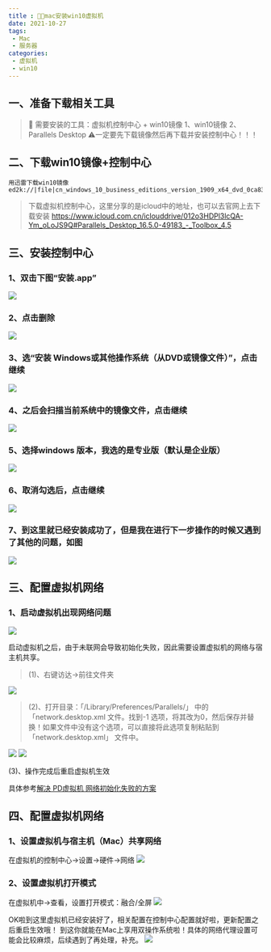 ```yaml
---
title : 👨‍💻mac安装win10虚拟机
date: 2021-10-27
tags:
 - Mac
 - 服务器
categories: 
 - 虚拟机
 - win10
---
```


## 一、准备下载相关工具

> 🎯 需要安装的工具：虚拟机控制中心 + win10镜像
> 1、win10镜像
> 2、Parallels Desktop
> ⚠️一定要先下载镜像然后再下载并安装控制中心！！！

## 二、下载win10镜像+控制中心

```
用迅雷下载win10镜像
ed2k://|file|cn_windows_10_business_editions_version_1909_x64_dvd_0ca83907.iso|5275090944|9BCD5FA6C8009E4D0260E4B23008BD47|/

```

> 下载虚拟机控制中心，这里分享的是icloud中的地址，也可以去官网上去下载安装
> https://www.icloud.com.cn/iclouddrive/012o3HDPl3lcQA-Ym_oLoJS9Q#Parallels_Desktop_16.5.0-49183_-_Toolbox_4.5


## 三、安装控制中心
### 1、双击下图“安装.app” 
![](./image.png)

### 2、点击删除
![](./image(1).png)

### 3、选“安装 Windows或其他操作系统（从DVD或镜像文件）”，点击继续
![](./image(2).png)

### 4、之后会扫描当前系统中的镜像文件，点击继续
![](./image(3).png)

### 5、选择windows 版本，我选的是专业版（默认是企业版）
![](./image(4).png)

### 6、取消勾选后，点击继续
![](./image(5).png)

### 7、到这里就已经安装成功了，但是我在进行下一步操作的时候又遇到了其他的问题，如图
![](./image(6).png)


## 三、配置虚拟机网络
### 1、启动虚拟机出现网络问题
![](./image(7).png)

启动虚拟机之后，由于未联网会导致初始化失败，因此需要设置虚拟机的网络与宿主机共享。

> (1)、右键访达->前往文件夹

![](./image(8).png)

> (2)、打开目录：「/Library/Preferences/Parallels/」 中的 「network.desktop.xml 文件。找到<UseKextless>-1</UseKextless> 选项，将其改为<UseKextless>0</UseKextless>，然后保存并替换！如果文件中没有这个选项，可以直接将此选项复制粘贴到 「network.desktop.xml」 文件中。

![](./image(9).png)
![](./image(10).png)

(3)、操作完成后重启虚拟机生效

具体参考[解决 PD虚拟机 网络初始化失败的方案](https://www.foxmac.com/pd-16-network-failure.html)

## 四、配置虚拟机网络
### 1、设置虚拟机与宿主机（Mac）共享网络
在虚拟机的控制中心->设置->硬件->网络
![](./image(11).png)

### 2、设置虚拟机打开模式
在虚拟机中->查看，设置打开模式：融合/全屏
![](./image(12).png)

OK啦到这里虚拟机已经安装好了，相关配置在控制中心配置就好啦，更新配置之后重启生效哦！
到这你就能在Mac上享用双操作系统啦！具体的网络代理设置可能会比较麻烦，后续遇到了再处理，补充。
![](./image(13).png)
